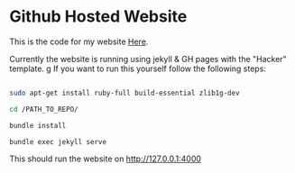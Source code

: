 # Github Hosted Website

This is the code for my website [Here](https://aegizz.github.io).


Currently the website is running using jekyll & GH pages with the "Hacker" template.
g
If you want to run this yourself follow the following steps:

```bash

sudo apt-get install ruby-full build-essential zlib1g-dev

cd /PATH_TO_REPO/

bundle install

bundle exec jekyll serve
```

This should run the website on http://127.0.0.1:4000

